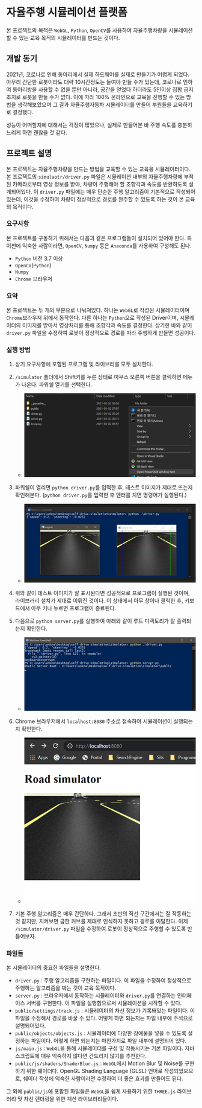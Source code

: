 # 자율주행 시뮬레이션 플랫폼

본 프로젝트의 목적은 `WebGL`, `Python`, `OpenCV`를 사용하여 자율주행차량을 시뮬레이션할 수 있는 교육 목적의 시뮬레이터를 만드는 것이다.

## 개발 동기

2021년, 코로나로 인해 동아리에서 실제 하드웨어를 실제로 만들기가 어렵게 되었다. 아무리 간단한 로봇이라도 대략 10시간정도는 들여야 만들 수가 있는데, 코로나로 인하여 동아리방을 사용할 수 없을 뿐만 아니라, 공간을 얻었다 하더라도 5인이상 집합 금지 조치로 로봇을 만들 수가 없다. 이에 따라 100% 온라인으로 교육을 진행할 수 있는 방법을 생각해보았으며 그 결과 자율주행자동차 시뮬레이터를 만들어 부원들을 교육하기로 결정했다.

성능이 어떠할지에 대해서는 걱정이 많았으나, 실제로 만들어본 바 주행 속도를 충분히 느리게 하면 괜찮을 것 같다.

## 프로젝트 설명

본 프로젝트는 자율주행차량을 만드는 방법을 교육할 수 있는 교육용 시뮬레이터이다. 본 프로젝트의 `simulaotr/driver.py` 파일은 시뮬레이션 내부의 자율주행차량에 부착된 카메라로부터 영상 정보를 받아, 차량이 주행해야 할 조향각과 속도를 반환하도록 설계되어있다. 이 `driver.py` 파일에는 매우 단순한 주행 알고리즘이 기본적으로 작성되어있는데, 이것을 수정하여 차량이 정상적으로 경로를 완주할 수 있도록 하는 것이 본 교육의 목적이다.

### 요구사항

본 프로젝트를 구동하기 위해서는 다음과 같은 프로그램들이 설치되어 있어야 한다.
파이썬에 익숙한 사람이라면, `OpenCV`, `Numpy` 등은 `Anaconda`를 사용하여 구성해도 된다.

- `Python` 버전 3.7 이상
- `OpenCV`(`Python`)
- `Numpy`
- `Chrome` 브라우저

### 요약

본 프로젝트는 두 개의 부분으로 나눠져있다. 하나는 `WebGL`로 작성된 시뮬레이터이며 `Chrome`브라우저 위에서 동작한다. 다른 하나는 `Python`으로 작성된 Driver이며, 시뮬레이터의 이미지를 받아서 영상처리를 통해 조향각과 속도를 결정한다. 상기한 바와 같이 `driver.py` 파일을 수정하여 로봇이 정상적으로 경로를 따라 주행하게 만들면 성공이다.

### 실행 방법

1. 상기 요구사항에 포함된 프로그램 및 라이브리를 모두 설치한다.
1. `/simulator` 폴더에서 Shift키를 누른 상태로 마우스 오른쪽 버튼을 클릭하면 메뉴가 나온다. 파워쉘 열기를 선택한다.
	- ![image-20210302093714103](imgs/image-20210302093714103.png)

1. 파워쉘이 열리면 `python driver.py`를 입력한 후, 테스트 이미지가 제대로 뜨는지 확인해본다. (`python driver.py`를 입력한 후 엔터를 치면 명령어가 실행된다.)
	- ![image-20210302094000950](imgs/image-20210302094000950.png)

1. 위와 같이 테스트 이미지가 잘 표시된다면 성공적으로 프로그램이 실행된 것이며, 라이브러리 설치가 제대로 이뤄진 것이다. 이 상태에서 아무 창이나 클릭한 후, 키보드에서 아무 키나 누르면 프로그램이 종료된다.

1. 다음으로 `python server.py`를 실행하여 아래와 같이 루트 디렉토리가 잘 출력되는지 확인한다.
   - ![image-20210302094324332](imgs/image-20210302094324332.png)

1. Chrome 브라우저에서 `localhost:8080` 주소로 접속하여 시뮬레이션이 실행되는지 확인한다.
   - ![image-20210302094430871](imgs/image-20210302094430871.png)
1. 기본 주행 알고리즘은 매우 간단하다. 그래서 초반의 직선 구간에서는 잘 작동하는 것 같지만, 지켜보면 급한 커브를 제대로 인식하지 못하고 경로를 이탈한다. 이제 `/simulator/driver.py` 파일을 수정하여 로봇이 정상적으로 주행할 수 있도록 만들어보자.

### 파일들

본 시뮬레이터의 중요한 파일들을 설명한다.

- `driver.py` : 주행 알고리즘을 구현하는 파일이다. 이 파일을 수정하여 정상적으로 주행하는 알고리즘을 짜는 것이 교육 목적이다.
- `server.py` : 브라우저에서 동작하는 시뮬레이터와 `driver.py`를 연결하는 인터페이스 서버를 구현한다. 이 파일을 실행함으로써 시뮬레이션을 시작할 수 있다.
- `public/settings/track.js` : 시뮬레이터의 차선 정보가 기록돼있는 파일이다. 이 파일을 수정해서 경로를 바꿀 수 있다. 어떻게 하면 되는지는 파일 내부에 주석으로 설명되어있다.
- `public/objects/objects.js` : 시뮬레이터에 다양한 장애물을 넣을 수 있도록 설정하는 파일이다. 어떻게 하면 되는지는 마찬가지로 파일 내부에 설명되어 있다.
- `js/main.js` : `WebGL`을 통해 시뮬레이터를 구성 및 작동시키는 기본 파일이다. 자바스크립트에 매우 익숙하지 않다면 건드리지 않기를 추천한다.
- `public/js/shaders/ShaderBlur.js` : `WebGL`에서 Motion Blur 및 Noise를 구현하기 위한 쉐이더다. OpenGL Shading Language (GLSL) 언어로 작성되었으므로, 쉐이더 작성에 익숙한 사람이라면 수정하여 더 좋은 효과를 만들어도 된다.

그 외에 `public/js`에 포함된 파일들은 `WebGL`을 쉽게 사용하기 위한 `THREE.js` 라이브러리 및 차선 렌더링을 위한 계산 라이브러리들이다.

